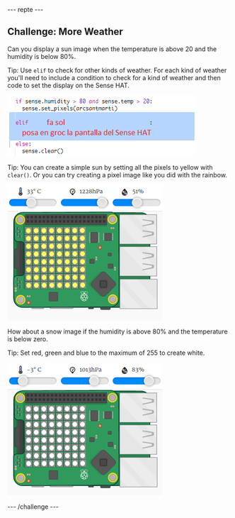 \--- repte \---

## Challenge: More Weather

Can you display a sun image when the temperature is above 20 and the humidity is below 80%.

Tip: Use `elif` to check for other kinds of weather. For each kind of weather you'll need to include a condition to check for a kind of weather and then code to set the display on the Sense HAT.

![captura de pantalla](images/rainbow-elif.png)

Tip: You can create a simple sun by setting all the pixels to yellow with `clear()`. Or you can try creating a pixel image like you did with the rainbow.

![captura de pantalla](images/rainbow-sun.png)

How about a snow image if the humidity is above 80% and the temperature is below zero.

Tip: Set red, green and blue to the maximum of 255 to create white.

![captura de pantalla](images/rainbow-snow.png)

\--- /challenge \---